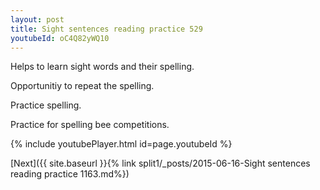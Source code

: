 ```yaml
---
layout: post
title: Sight sentences reading practice 529
youtubeId: oC4Q82yWQ10
---
```

 
 
Helps to learn sight words and their spelling.

Opportunitiy to repeat the spelling. 

Practice spelling. 
 
Practice for spelling bee competitions. 
 
{% include youtubePlayer.html id=page.youtubeId %}
 
 

[Next]({{ site.baseurl }}{% link  split1/_posts/2015-06-16-Sight sentences reading practice 1163.md%})
 
